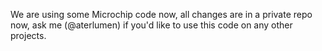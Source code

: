 We are using some Microchip code now, all changes are in a private repo now, ask me (@aterlumen) if you'd like to use this code on any other projects. 
